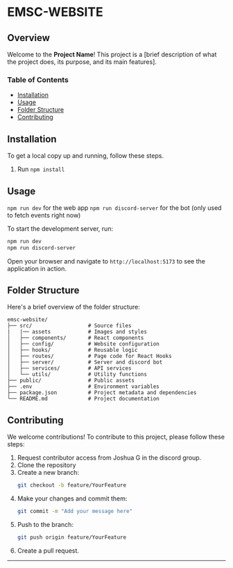 # EMSC-WEBSITE

## Overview

Welcome to the **Project Name**! This project is a [brief description of what the project does, its purpose, and its main features].

### Table of Contents

- [Installation](#installation)
- [Usage](#usage)
- [Folder Structure](#folder-structure)
- [Contributing](#contributing)

## Installation

To get a local copy up and running, follow these steps.

1. Run `npm install`

## Usage

`npm run dev` for the web app
`npm run discord-server` for the bot (only used to fetch events right now)

To start the development server, run:

```bash
npm run dev
npm run discord-server
```

Open your browser and navigate to `http://localhost:5173` to see the application in action.

## Folder Structure

Here's a brief overview of the folder structure:

```
emsc-website/
├── src/                  # Source files
|   |── assets            # Images and styles
│   ├── components/       # React components
│   ├── config/           # Website configuration
│   ├── hooks/            # Reusable logic
│   ├── routes/           # Page code for React Hooks
│   ├── server/           # Server and discord bot
│   ├── services/         # API services
│   └── utils/            # Utility functions
├── public/               # Public assets
├── .env                  # Environment variables
├── package.json          # Project metadata and dependencies
└── README.md             # Project documentation
```

## Contributing

We welcome contributions! To contribute to this project, please follow these steps:

1. Request contributor access from Joshua G in the discord group.
2. Clone the repository
3. Create a new branch:
   ```bash
   git checkout -b feature/YourFeature
   ```
4. Make your changes and commit them:
   ```bash
   git commit -m "Add your message here"
   ```
5. Push to the branch:
   ```bash
   git push origin feature/YourFeature
   ```
6. Create a pull request.

---

